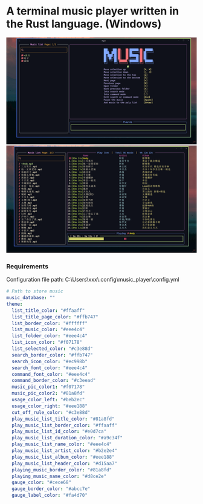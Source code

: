 # A terminal music player written in the Rust language. (Windows)

![running](./screenshots/running.png)
![playing](./screenshots/playing.png)

### Requirements
Configuration file path: C:\Users\xxx\\.config\music_player\config.yml
```yml
# Path to store music
music_database: ""
theme:
  list_title_color: "#ffaaff"
  list_title_page_color: "#ffb747"
  list_border_color: "#ffffff"
  list_music_color: "#eee4c4"
  list_folder_color: "#eee4c4"
  list_icon_color: "#f07178"
  list_selected_color: "#c3e88d"
  search_border_color: "#ffb747"
  search_icon_color: "#ec998b"
  search_font_color: "#eee4c4"
  command_font_color: "#eee4c4"
  command_border_color: "#c3eead"
  music_pic_color1: "#f07178"
  music_pic_color2: "#81a8fd"
  usage_color_left: "#beb2ec"
  usage_color_right: "#eee188"
  cut_off_rule_color: "#c3e88d"
  play_music_list_title_color: "#81a8fd"
  play_music_list_border_color: "#ffaaff"
  play_music_list_id_color: "#e0d7ca"
  play_music_list_duration_color: "#a9c34f"
  play_music_list_name_color: "#eee4c4"
  play_music_list_artist_color: "#b2e2e4"
  play_music_list_album_color: "#eee188"
  play_music_list_header_color: "#d15aa7"
  playing_music_border_color: "#81a8fd"
  playing_music_name_color: "#d8ce2e"
  gauge_color: "#cece68"
  gauge_border_color: "#abcc7e"
  gauge_label_color: "#fa4d70"
```
